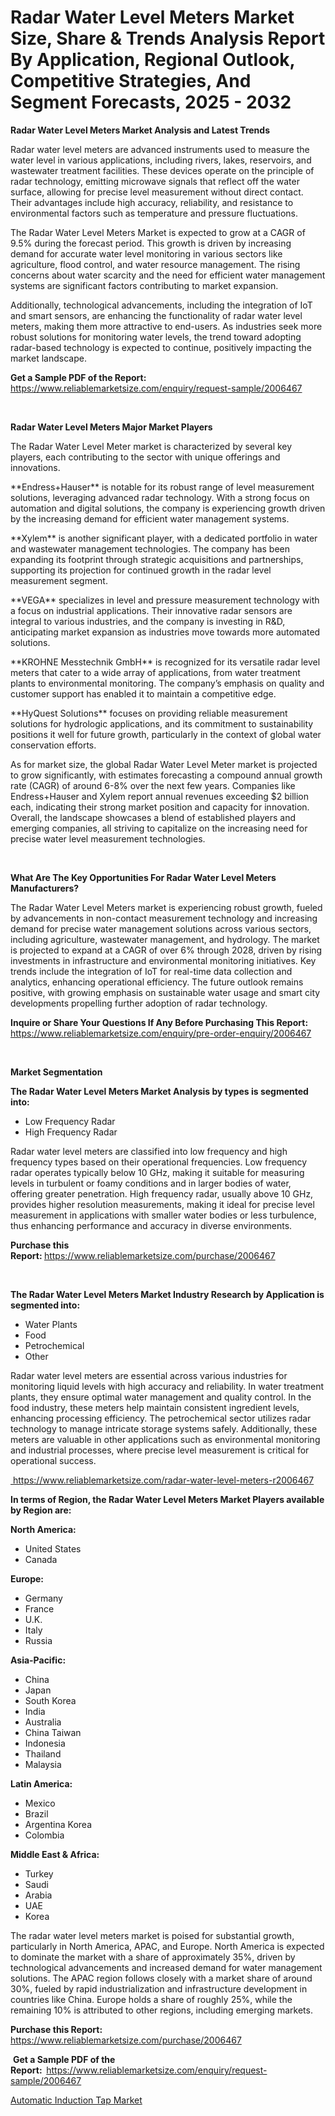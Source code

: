 <p><h1>Radar Water Level Meters Market Size, Share & Trends Analysis Report By Application, Regional Outlook, Competitive Strategies, And Segment Forecasts, 2025 - 2032</h1></p><p><strong>Radar Water Level Meters Market Analysis and Latest Trends</strong></p>
<p><p>Radar water level meters are advanced instruments used to measure the water level in various applications, including rivers, lakes, reservoirs, and wastewater treatment facilities. These devices operate on the principle of radar technology, emitting microwave signals that reflect off the water surface, allowing for precise level measurement without direct contact. Their advantages include high accuracy, reliability, and resistance to environmental factors such as temperature and pressure fluctuations.</p><p>The Radar Water Level Meters Market is expected to grow at a CAGR of 9.5% during the forecast period. This growth is driven by increasing demand for accurate water level monitoring in various sectors like agriculture, flood control, and water resource management. The rising concerns about water scarcity and the need for efficient water management systems are significant factors contributing to market expansion.</p><p>Additionally, technological advancements, including the integration of IoT and smart sensors, are enhancing the functionality of radar water level meters, making them more attractive to end-users. As industries seek more robust solutions for monitoring water levels, the trend toward adopting radar-based technology is expected to continue, positively impacting the market landscape.</p></p>
<p><strong>Get a Sample PDF of the Report:&nbsp;</strong> <a href="https://www.reliablemarketsize.com/enquiry/request-sample/2006467?utm_campaign=2799&utm_medium=2&utm_source=Github&utm_content=ia&utm_term=02032025&utm_id=radar-water-level-meters">https://www.reliablemarketsize.com/enquiry/request-sample/2006467</a></p>
<p>&nbsp;</p>
<p><strong>Radar Water Level Meters Major Market Players</strong></p>
<p><p>The Radar Water Level Meter market is characterized by several key players, each contributing to the sector with unique offerings and innovations. </p><p>**Endress+Hauser** is notable for its robust range of level measurement solutions, leveraging advanced radar technology. With a strong focus on automation and digital solutions, the company is experiencing growth driven by the increasing demand for efficient water management systems.</p><p>**Xylem** is another significant player, with a dedicated portfolio in water and wastewater management technologies. The company has been expanding its footprint through strategic acquisitions and partnerships, supporting its projection for continued growth in the radar level measurement segment.</p><p>**VEGA** specializes in level and pressure measurement technology with a focus on industrial applications. Their innovative radar sensors are integral to various industries, and the company is investing in R&D, anticipating market expansion as industries move towards more automated solutions.</p><p>**KROHNE Messtechnik GmbH** is recognized for its versatile radar level meters that cater to a wide array of applications, from water treatment plants to environmental monitoring. The company’s emphasis on quality and customer support has enabled it to maintain a competitive edge.</p><p>**HyQuest Solutions** focuses on providing reliable measurement solutions for hydrologic applications, and its commitment to sustainability positions it well for future growth, particularly in the context of global water conservation efforts.</p><p>As for market size, the global Radar Water Level Meter market is projected to grow significantly, with estimates forecasting a compound annual growth rate (CAGR) of around 6-8% over the next few years. Companies like Endress+Hauser and Xylem report annual revenues exceeding $2 billion each, indicating their strong market position and capacity for innovation. Overall, the landscape showcases a blend of established players and emerging companies, all striving to capitalize on the increasing need for precise water level measurement technologies.</p></p>
<p>&nbsp;</p>
<p><strong>What Are The Key Opportunities For Radar Water Level Meters Manufacturers?</strong></p>
<p><p>The Radar Water Level Meters market is experiencing robust growth, fueled by advancements in non-contact measurement technology and increasing demand for precise water management solutions across various sectors, including agriculture, wastewater management, and hydrology. The market is projected to expand at a CAGR of over 6% through 2028, driven by rising investments in infrastructure and environmental monitoring initiatives. Key trends include the integration of IoT for real-time data collection and analytics, enhancing operational efficiency. The future outlook remains positive, with growing emphasis on sustainable water usage and smart city developments propelling further adoption of radar technology.</p></p>
<p><strong>Inquire or Share Your Questions If Any Before Purchasing This Report:</strong> <a href="https://www.reliablemarketsize.com/enquiry/pre-order-enquiry/2006467?utm_campaign=2799&utm_medium=2&utm_source=Github&utm_content=ia&utm_term=02032025&utm_id=radar-water-level-meters">https://www.reliablemarketsize.com/enquiry/pre-order-enquiry/2006467</a></p>
<p>&nbsp;</p>
<p><strong>Market Segmentation</strong></p>
<p><strong>The Radar Water Level Meters Market Analysis by types is segmented into:</strong></p>
<p><ul><li>Low Frequency Radar</li><li>High Frequency Radar</li></ul></p>
<p><p>Radar water level meters are classified into low frequency and high frequency types based on their operational frequencies. Low frequency radar operates typically below 10 GHz, making it suitable for measuring levels in turbulent or foamy conditions and in larger bodies of water, offering greater penetration. High frequency radar, usually above 10 GHz, provides higher resolution measurements, making it ideal for precise level measurement in applications with smaller water bodies or less turbulence, thus enhancing performance and accuracy in diverse environments.</p></p>
<p><strong>Purchase this Report:&nbsp;</strong><a href="https://www.reliablemarketsize.com/purchase/2006467?utm_campaign=2799&utm_medium=2&utm_source=Github&utm_content=ia&utm_term=02032025&utm_id=radar-water-level-meters">https://www.reliablemarketsize.com/purchase/2006467</a></p>
<p>&nbsp;</p>
<p><strong>The Radar Water Level Meters Market Industry Research by Application is segmented into:</strong></p>
<p><ul><li>Water Plants</li><li>Food</li><li>Petrochemical</li><li>Other</li></ul></p>
<p><p>Radar water level meters are essential across various industries for monitoring liquid levels with high accuracy and reliability. In water treatment plants, they ensure optimal water management and quality control. In the food industry, these meters help maintain consistent ingredient levels, enhancing processing efficiency. The petrochemical sector utilizes radar technology to manage intricate storage systems safely. Additionally, these meters are valuable in other applications such as environmental monitoring and industrial processes, where precise level measurement is critical for operational success.</p></p>
<p><a href="https://www.reliablemarketsize.com/radar-water-level-meters-r2006467?utm_campaign=2799&utm_medium=2&utm_source=Github&utm_content=ia&utm_term=02032025&utm_id=radar-water-level-meters">&nbsp;https://www.reliablemarketsize.com/radar-water-level-meters-r2006467</a></p>
<p><strong>In terms of Region, the Radar Water Level Meters Market Players available by Region are:</strong></p>
<p>
    <p> <strong> North America: </strong>
        <ul>
            <li>United States</li>
            <li>Canada</li>
        </ul>
        </p> 
    <p> <strong> Europe: </strong>
        <ul>
            <li>Germany</li>
            <li>France</li>
            <li>U.K.</li>
            <li>Italy</li>
            <li>Russia</li>
        </ul>
        </p> 
    <p> <strong> Asia-Pacific: </strong>
        <ul>
            <li>China</li>
            <li>Japan</li>
            <li>South Korea</li>
            <li>India</li>
            <li>Australia</li>
            <li>China Taiwan</li>
            <li>Indonesia</li>
            <li>Thailand</li>
            <li>Malaysia</li>
        </ul>
        </p> 
    <p> <strong> Latin America: </strong>
        <ul>
            <li>Mexico</li>
            <li>Brazil</li>
            <li>Argentina Korea</li>
            <li>Colombia</li>
        </ul>
        </p> 
    <p> <strong> Middle East & Africa: </strong>
        <ul>
            <li>Turkey</li>
            <li>Saudi</li>
            <li>Arabia</li>
            <li>UAE</li>
            <li>Korea</li>
        </ul>
    </p>
    </p>
<p><p>The radar water level meters market is poised for substantial growth, particularly in North America, APAC, and Europe. North America is expected to dominate the market with a share of approximately 35%, driven by technological advancements and increased demand for water management solutions. The APAC region follows closely with a market share of around 30%, fueled by rapid industrialization and infrastructure development in countries like China. Europe holds a share of roughly 25%, while the remaining 10% is attributed to other regions, including emerging markets.</p></p>
<p><strong>Purchase this Report: </strong><a href="https://www.reliablemarketsize.com/purchase/2006467?utm_campaign=2799&utm_medium=2&utm_source=Github&utm_content=ia&utm_term=02032025&utm_id=radar-water-level-meters">https://www.reliablemarketsize.com/purchase/2006467</a></p>
<p>&nbsp;<strong>Get a Sample PDF of the Report:&nbsp;&nbsp;</strong><a href="https://www.reliablemarketsize.com/enquiry/request-sample/2006467?utm_campaign=2799&utm_medium=2&utm_source=Github&utm_content=ia&utm_term=02032025&utm_id=radar-water-level-meters">https://www.reliablemarketsize.com/enquiry/request-sample/2006467</a></p>
<p><strong></strong></p>
<p><p><a href="https://github.com/mriwacraane/Market-Research-Report-List-1/blob/main/automatic-induction-tap-market.md?utm_campaign=2799&utm_medium=2&utm_source=Github&utm_content=ia&utm_term=02032025&utm_id=radar-water-level-meters">Automatic Induction Tap Market</a></p></p>